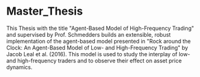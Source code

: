 # Master_Thesis
This Thesis with the title "Agent-Based Model of High-Frequency Trading" and supervised by Prof. Schmedders
builds an extensible, robust implementation of the agent-based model presented in "Rock around the Clock: 
An Agent-Based Model of Low- and High-Frequency Trading" by Jacob Leal et al. (2016). This model is used to 
study the interplay of low- and high-frequency traders and to observe their effect on asset price dynamics.
